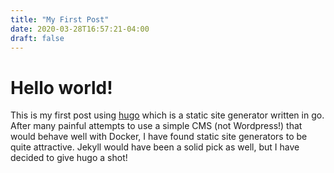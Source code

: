 ```yaml
---
title: "My First Post"
date: 2020-03-28T16:57:21-04:00
draft: false
---
```


# Hello world!

This is my first post using [hugo](https://gohugo.io/) which is a static site generator written in go. After many painful attempts to use a simple CMS (not Wordpress!) that would behave well with Docker, I have found static site generators to be quite attractive. Jekyll would have been a solid pick as well, but I have decided to give hugo a shot!